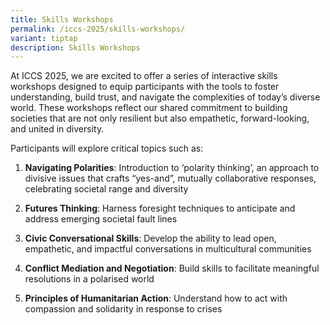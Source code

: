 ```yaml
---
title: Skills Workshops
permalink: /iccs-2025/skills-workshops/
variant: tiptap
description: Skills Workshops
---
```

<p>At ICCS 2025, we are excited to offer a series of interactive skills workshops
designed to equip participants with the tools to foster understanding,
build trust, and navigate the complexities of today’s diverse world. These
workshops reflect our shared commitment to building societies that are
not only resilient but also empathetic, forward-looking, and united in
diversity.</p>
<p>Participants will explore critical topics such as:</p>
<ol data-tight="true" class="tight">
<li>
<p><strong>Navigating Polarities</strong>: Introduction to ‘polarity thinking’,
an approach to divisive issues that crafts “yes-and”, mutually collaborative
responses, celebrating societal range and diversity</p>
</li>
<li>
<p><strong>Futures Thinking</strong>: Harness foresight techniques to anticipate
and address emerging societal fault lines</p>
</li>
<li>
<p><strong>Civic Conversational Skills</strong>: Develop the ability to lead
open, empathetic, and impactful conversations in multicultural communities</p>
</li>
<li>
<p><strong>Conflict Mediation and Negotiation</strong>: Build skills to facilitate
meaningful resolutions in a polarised world</p>
</li>
<li>
<p><strong>Principles of Humanitarian Action</strong>: Understand how to
act with compassion and solidarity in response to crises</p>
</li>
</ol>
<p></p>